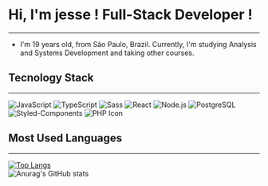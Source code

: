#  Hi, I'm jesse ! Full-Stack Developer !

***
- I'm 19 years old, from São Paulo, Brazil. Currently, I'm studying Analysis and Systems Development and taking other courses.

##  Tecnology Stack

***

![JavaScript](https://img.shields.io/badge/-JavaScript-F7DF1E?style=flat&logo=javascript&logoColor=black)
![TypeScript](https://img.shields.io/badge/-TypeScript-007ACC?style=flat&logo=typescript&logoColor=white)
![Sass](https://img.shields.io/badge/-Sass-CC6699?style=flat&logo=sass&logoColor=white)
![React](https://img.shields.io/badge/-React-61DAFB?style=flat&logo=react&logoColor=black)
![Node.js](https://img.shields.io/badge/-Node.js-339933?style=flat&logo=node.js&logoColor=white)
![PostgreSQL](https://img.shields.io/badge/-PostgreSQL-336791?style=flat&logo=postgresql&logoColor=white)
![Styled-Components](https://img.shields.io/badge/-Styled%20Components-DB7093?style=flat&logo=styled-components&logoColor=white)
![PHP Icon](https://img.shields.io/badge/PHP-%237772B2?style=flat&logo=php&logoColor=white)


## Most Used Languages
***

[![Top Langs](https://github-readme-stats.vercel.app/api/top-langs/?username=jessemp3&layout=donut)](https://github.com/anuraghazra/github-readme-stats)   
![Anurag's GitHub stats](https://github-readme-stats.vercel.app/api?username=jessemp3&icons=true&bg_color=00000000)
